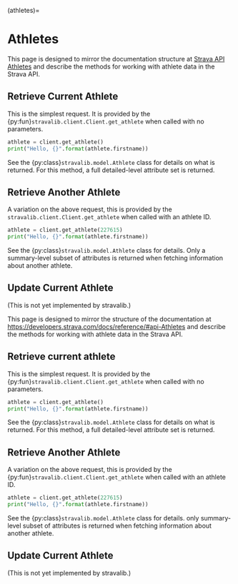 (athletes)=
# Athletes

This page is designed to mirror the documentation structure at [Strava API Athletes](https://developers.strava.com/docs/reference/#api-Athletes) and describe the methods for working with athlete data in the Strava API.

## Retrieve Current Athlete

This is the simplest request. It is provided by the {py:fun}`stravalib.client.Client.get_athlete` when called with no parameters.

```python
athlete = client.get_athlete()
print("Hello, {}".format(athlete.firstname))
```

See the {py:class}`stravalib.model.Athlete` class for details on what is returned. For this method, a full detailed-level attribute set is returned.

## Retrieve Another Athlete

A variation on the above request, this is provided by the `stravalib.client.Client.get_athlete` when called with an athlete ID.

```python
athlete = client.get_athlete(227615)
print("Hello, {}".format(athlete.firstname))
```

See the {py:class}`stravalib.model.Athlete` class for details. Only a summary-level subset of attributes is returned when fetching information about another athlete.

## Update Current Athlete

(This is not yet implemented by stravalib.)


This page is designed to mirror the structure of the documentation at
https://developers.strava.com/docs/reference/#api-Athletes and
describe the methods for working with athlete data in the Strava API.

## Retrieve current athlete

This is the simplest request.  It is provided by the {py:fun}`stravalib.client.Client.get_athlete` when called
with no parameters.

```python
athlete = client.get_athlete()
print("Hello, {}".format(athlete.firstname))
```

See the {py:class}`stravalib.model.Athlete` class for details on what is returned. For this method, a full detailed-level attribute set is returned.

## Retrieve Another Athlete


A variation on the above request, this is provided by the {py:fun}`stravalib.client.Client.get_athlete` when called with an athlete ID.

```python
athlete = client.get_athlete(227615)
print("Hello, {}".format(athlete.firstname))
```

See the {py:class}`stravalib.model.Athlete` class for details.  only summary-level subset of attributes is returned
when fetching information about another athlete.

## Update Current Athlete


(This is not yet implemented by stravalib.)
